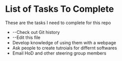 # List of Tasks To Complete

These are the tasks I need to complete for this repo

- --Check out Git history
- --Edit this file
- Develop knowledge of using them with a webpage
- Ask people to create tutroials for differnt softwares
- Email HoD and other steering group members
